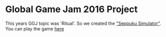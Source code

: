 # Global Game Jam 2016 Project

This years GGJ topic was 'Ritual'. So we created the ["Seppuku Simulator"]((http://globalgamejam.org/2016/games/seppuku-simulator)). You can play the game [here](https://dadamonad.github.io/GGJ2016/#1)
